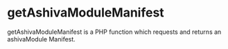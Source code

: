 # getAshivaModuleManifest
getAshivaModuleManifest is a PHP function which requests and returns an ashivaModule Manifest.

